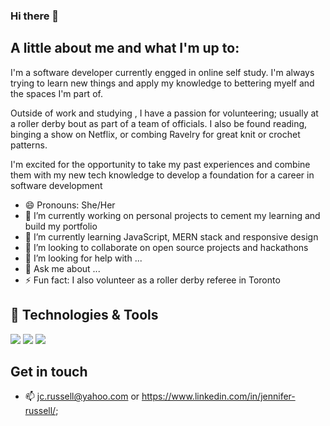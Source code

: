 ### Hi there 👋

## A little about me and what I'm up to:

I'm a software developer currently engged in online self study. I'm always trying to learn new things and apply my knowledge to bettering myelf and the spaces I'm part of. 

Outside of work and studying , I have a passion for volunteering; usually at a roller derby bout as part of a team of officials. I also be found reading, binging a show on Netflix, or combing Ravelry for great knit or crochet patterns. 

I'm excited for the opportunity to take my past experiences and combine them with my new tech knowledge to develop a foundation for a career in software development

- 😄 Pronouns: She/Her
- 🔭 I’m currently working on personal projects to cement my learning and build my portfolio
- 🌱 I’m currently learning JavaScript, MERN stack and responsive design
- 👯 I’m looking to collaborate on open source projects and hackathons
- 🤔 I’m looking for help with ...
- 💬 Ask me about ...
- ⚡ Fun fact: I also volunteer as a roller derby referee in Toronto


## 🔧 Technologies & Tools
![](https://img.shields.io/badge/Code-HTML5-informational?style=flat&logo=html5&logoColor=white&color=7719AA)
![](https://img.shields.io/badge/Code-JavaScript-informational?style=flat&logo=javascript&logoColor=white&color=7719AA)
![](https://img.shields.io/badge/Code-CSS3-informational?style=flat&logo=css3&logoColor=white&color=7719AA)

## Get in touch
- 📫 jc.russell@yahoo.com or https://www.linkedin.com/in/jennifer-russell/; 

